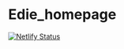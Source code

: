 ﻿# Edie_homepage
[![Netlify Status](https://api.netlify.com/api/v1/badges/f14f1119-663f-4195-86fd-739137eeb8e8/deploy-status)](https://app.netlify.com/sites/infallible-hodgkin-a51c67/deploys)
